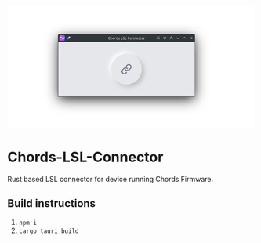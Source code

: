 ![Chords LSL Connector](app.png)
# Chords-LSL-Connector
Rust based LSL connector for device running Chords Firmware.

## Build instructions

1. `npm i`
2. `cargo tauri build`